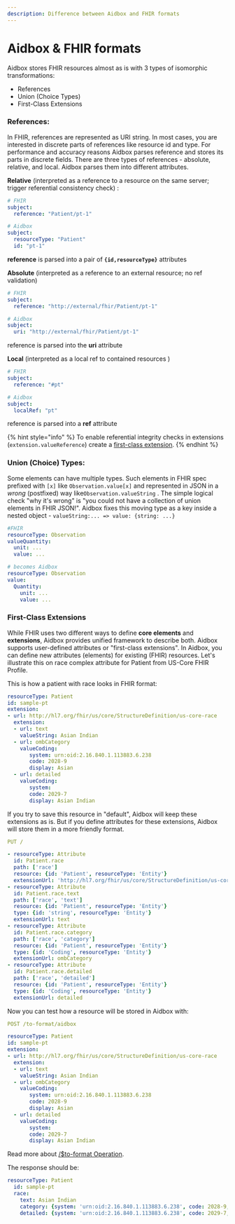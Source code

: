 ```yaml
---
description: Difference between Aidbox and FHIR formats
---
```


# Aidbox & FHIR formats

Aidbox stores FHIR resources almost as is with 3 types of isomorphic transformations:

* References
* Union (Choice Types)
* First-Class Extensions

### References:

In FHIR, references are represented as URI string. In most cases, you are interested in discrete parts of references like resource id and type. For performance and accuracy reasons Aidbox parses reference and stores its parts in discrete fields. There are three types of references - absolute, relative, and local. Aidbox parses them into different attributes.

**Relative** (interpreted as a reference to a resource on the same server; trigger referential consistency check) :

```yaml
# FHIR
subject:
  reference: "Patient/pt-1" 

# Aidbox
subject:
  resourceType: "Patient"
  id: "pt-1"
```

**reference** is parsed into a pair of **`{id,resourceType}`** attributes

**Absolute** (interpreted as a reference to an external resource;  no ref validation)

```yaml
# FHIR
subject:
  reference: "http://external/fhir/Patient/pt-1" 

# Aidbox
subject:
  uri: "http://external/fhir/Patient/pt-1"
```

reference is parsed into the **uri** attribute

**Local** (interpreted as a local ref to contained resources )

```yaml
# FHIR
subject:
  reference: "#pt" 

# Aidbox
subject:
  localRef: "pt"
```

reference is parsed into a **ref** attribute

{% hint style="info" %}
To enable referential integrity checks in extensions (`extension.valueReference`) create a [first-class extension](aidbox-and-fhir-formats.md#first-class-extensions).
{% endhint %}

### Union (Choice) Types:

Some elements can have multiple types. Such elements in FHIR spec prefixed with `[x]` like `Observation.value[x]` and represented in JSON in a _wrong_ (postfixed) way like`Observation.valueString` . The simple logical check "why it's wrong" is "you could not have a collection of union elements in FHIR JSON!". Aidbox fixes this moving type as a key inside a nested object - `valueString:... => value: {string: ...}`

```yaml
#FHIR
resourceType: Observation
valueQuantity:
  unit: ...
  value: ...

# becomes Aidbox
resourceType: Observation
value:
  Quantity:
    unit: ...
    value: ...
```

### First-Class Extensions

While FHIR uses two different ways to define **core elements** and **extensions**, Aidbox provides unified framework to describe both. Aidbox supports user-defined attributes or "first-class extensions". In Aidbox, you can define new attributes (elements) for existing (FHIR) resources.  Let's illustrate this on race complex attribute for Patient from US-Core FHIR Profile.

This is how a patient with race looks in FHIR format:

```yaml
resourceType: Patient
id: sample-pt
extension:
- url: http://hl7.org/fhir/us/core/StructureDefinition/us-core-race
  extension:
  - url: text
    valueString: Asian Indian
  - url: ombCategory
    valueCoding:
       system: urn:oid:2.16.840.1.113883.6.238
       code: 2028-9
       display: Asian
  - url: detailed
    valueCoding:
       system:
       code: 2029-7	
       display: Asian Indian
```

If you try to save this resource in "default", Aidbox will keep these extensions as is. But if you define attributes for these extensions, Aidbox will store them in a more friendly format.

```yaml
PUT /

- resourceType: Attribute
  id: Patient.race
  path: ['race']
  resource: {id: 'Patient', resourceType: 'Entity'}
  extensionUrl: 'http://hl7.org/fhir/us/core/StructureDefinition/us-core-race'
- resourceType: Attribute
  id: Patient.race.text
  path: ['race', 'text']
  resource: {id: 'Patient', resourceType: 'Entity'}
  type: {id: 'string', resourceType: 'Entity'}
  extensionUrl: text
- resourceType: Attribute
  id: Patient.race.category
  path: ['race', 'category']
  resource: {id: 'Patient', resourceType: 'Entity'}
  type: {id: 'Coding', resourceType: 'Entity'}
  extensionUrl: ombCategory
- resourceType: Attribute
  id: Patient.race.detailed
  path: ['race', 'detailed']
  resource: {id: 'Patient', resourceType: 'Entity'}
  type: {id: 'Coding', resourceType: 'Entity'}
  extensionUrl: detailed
```

Now you can test how a resource will be stored in Aidbox with:

```yaml
POST /to-format/aidbox

resourceType: Patient
id: sample-pt
extension:
- url: http://hl7.org/fhir/us/core/StructureDefinition/us-core-race
  extension:
  - url: text
    valueString: Asian Indian
  - url: ombCategory
    valueCoding:
       system: urn:oid:2.16.840.1.113883.6.238
       code: 2028-9
       display: Asian
  - url: detailed
    valueCoding:
       system:
       code: 2029-7	
       display: Asian Indian
```

Read more about [/$to-format Operation](broken-reference).

The response should be:

```yaml
resourceType: Patient
  id: sample-pt
  race:
    text: Asian Indian
    category: {system: 'urn:oid:2.16.840.1.113883.6.238', code: 2028-9, display: Asian}
    detailed: {system: 'urn:oid:2.16.840.1.113883.6.238', code: 2029-7, display: Asian Indian}
```
